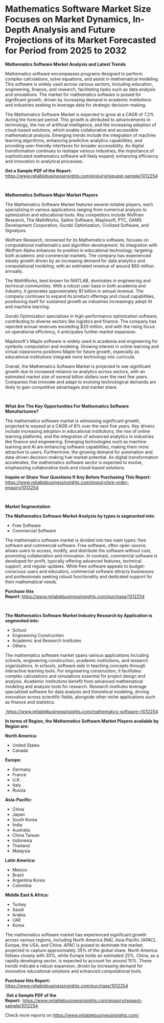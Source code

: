 <p><h1>Mathematics Software Market Size Focuses on Market Dynamics, In-Depth Analysis and Future Projections of its Market Forecasted for Period from 2025 to 2032</h1></p><p><strong>Mathematics Software Market Analysis and Latest Trends</strong></p>
<p><p>Mathematics software encompasses programs designed to perform complex calculations, solve equations, and assist in mathematical modeling. This software is widely used across various sectors, including education, engineering, finance, and research, facilitating tasks such as data analysis and simulations. The market for mathematics software is poised for significant growth, driven by increasing demand in academic institutions and industries seeking to leverage data for strategic decision-making. </p><p>The Mathematics Software Market is expected to grow at a CAGR of 7.2% during the forecast period. This growth is attributed to advancements in technology, the rise of artificial intelligence, and the increasing adoption of cloud-based solutions, which enable collaborative and accessible mathematical analysis. Emerging trends include the integration of machine learning algorithms, enhancing predictive analytics capabilities, and providing user-friendly interfaces for broader accessibility. As digital transformation continues to reshape various industries, the importance of sophisticated mathematics software will likely expand, enhancing efficiency and innovation in analytical processes.</p></p>
<p><strong>Get a Sample PDF of the Report:&nbsp;</strong> <a href="https://www.reliablebusinessinsights.com/enquiry/request-sample/1012254?utm_campaign=1720&utm_medium=2&utm_source=Github&utm_content=ia&utm_term=05032025&utm_id=mathematics-software">https://www.reliablebusinessinsights.com/enquiry/request-sample/1012254</a></p>
<p>&nbsp;</p>
<p><strong>Mathematics Software Major Market Players</strong></p>
<p><p>The Mathematics Software Market features several notable players, each specializing in various applications ranging from numerical analysis to optimization and educational tools. Key competitors include Wolfram Research, The MathWorks, Saltire Software, Maplesoft, PTC, GAMS Development Corporation, Gurobi Optimization, Civilized Software, and Signalysis. </p><p>Wolfram Research, renowned for its Mathematica software, focuses on computational mathematics and algorithm development. Its integration with Wolfram Alpha enhances its position in educational technology, targeting both academic and commercial markets. The company has experienced steady growth driven by an increasing demand for data analytics and computational modeling, with an estimated revenue of around $60 million annually.</p><p>The MathWorks, best known for MATLAB, dominates in engineering and technical communities. With a robust user base in both academia and industry, it generates approximately $1 billion in annual revenue. The company continues to expand its product offerings and cloud capabilities, positioning itself for sustained growth as industries increasingly adopt AI and machine learning.</p><p>Gurobi Optimization specializes in high-performance optimization software, contributing to diverse sectors like logistics and finance. The company has reported annual revenues exceeding $20 million, and with the rising focus on operational efficiency, it anticipates further market expansion.</p><p>Maplesoft's Maple software is widely used in academia and engineering for symbolic computation and modeling. Growing interest in online learning and virtual classrooms positions Maple for future growth, especially as educational institutions integrate more technology into curricula.</p><p>Overall, the Mathematics Software Market is projected to see significant growth due to increased reliance on analytics across sectors, with an estimated market size of several billion dollars over the next few years. Companies that innovate and adapt to evolving technological demands are likely to gain competitive advantages and market share.</p></p>
<p>&nbsp;</p>
<p><strong>What Are The Key Opportunities For Mathematics Software Manufacturers?</strong></p>
<p><p>The mathematics software market is witnessing significant growth, projected to expand at a CAGR of 8% over the next five years. Key drivers include increasing adoption in educational institutions, the rise of online learning platforms, and the integration of advanced analytics in industries like finance and engineering. Emerging technologies such as machine learning and AI are enhancing software capabilities, making them more attractive to users. Furthermore, the growing demand for automation and data-driven decision-making fuel market potential. As digital transformation accelerates, the mathematics software sector is expected to evolve, emphasizing collaborative tools and cloud-based solutions.</p></p>
<p><strong>Inquire or Share Your Questions If Any Before Purchasing This Report:</strong> <a href="https://www.reliablebusinessinsights.com/enquiry/pre-order-enquiry/1012254?utm_campaign=1720&utm_medium=2&utm_source=Github&utm_content=ia&utm_term=05032025&utm_id=mathematics-software">https://www.reliablebusinessinsights.com/enquiry/pre-order-enquiry/1012254</a></p>
<p>&nbsp;</p>
<p><strong>Market Segmentation</strong></p>
<p><strong>The Mathematics Software Market Analysis by types is segmented into:</strong></p>
<p><ul><li>Free Software</li><li>Commercial Software</li></ul></p>
<p><p>The mathematics software market is divided into two main types: free software and commercial software. Free software, often open-source, allows users to access, modify, and distribute the software without cost, promoting collaboration and innovation. In contrast, commercial software is developed for profit, typically offering advanced features, technical support, and regular updates. While free software appeals to budget-conscious users and educators, commercial software attracts businesses and professionals seeking robust functionality and dedicated support for their mathematical needs.</p></p>
<p><strong>Purchase this Report:&nbsp;</strong><a href="https://www.reliablebusinessinsights.com/purchase/1012254?utm_campaign=1720&utm_medium=2&utm_source=Github&utm_content=ia&utm_term=05032025&utm_id=mathematics-software">https://www.reliablebusinessinsights.com/purchase/1012254</a></p>
<p>&nbsp;</p>
<p><strong>The Mathematics Software Market Industry Research by Application is segmented into:</strong></p>
<p><ul><li>School</li><li>Engineering Construction</li><li>Academic and Research Institutes</li><li>Others</li></ul></p>
<p><p>The mathematics software market spans various applications including schools, engineering construction, academic institutions, and research organizations. In schools, software aids in teaching concepts through interactive learning tools. For engineering construction, it facilitates complex calculations and simulations essential for project design and analysis. Academic institutions benefit from advanced mathematical modeling and analysis tools for research. Research institutes leverage specialized software for data analysis and theoretical modeling, driving innovation across scientific fields, alongside other niche applications such as finance and statistics.</p></p>
<p><a href="https://www.reliablebusinessinsights.com/mathematics-software-r1012254?utm_campaign=1720&utm_medium=2&utm_source=Github&utm_content=ia&utm_term=05032025&utm_id=mathematics-software">&nbsp;https://www.reliablebusinessinsights.com/mathematics-software-r1012254</a></p>
<p><strong>In terms of Region, the Mathematics Software Market Players available by Region are:</strong></p>
<p>
    <p> <strong> North America: </strong>
        <ul>
            <li>United States</li>
            <li>Canada</li>
        </ul>
        </p> 
    <p> <strong> Europe: </strong>
        <ul>
            <li>Germany</li>
            <li>France</li>
            <li>U.K.</li>
            <li>Italy</li>
            <li>Russia</li>
        </ul>
        </p> 
    <p> <strong> Asia-Pacific: </strong>
        <ul>
            <li>China</li>
            <li>Japan</li>
            <li>South Korea</li>
            <li>India</li>
            <li>Australia</li>
            <li>China Taiwan</li>
            <li>Indonesia</li>
            <li>Thailand</li>
            <li>Malaysia</li>
        </ul>
        </p> 
    <p> <strong> Latin America: </strong>
        <ul>
            <li>Mexico</li>
            <li>Brazil</li>
            <li>Argentina Korea</li>
            <li>Colombia</li>
        </ul>
        </p> 
    <p> <strong> Middle East & Africa: </strong>
        <ul>
            <li>Turkey</li>
            <li>Saudi</li>
            <li>Arabia</li>
            <li>UAE</li>
            <li>Korea</li>
        </ul>
    </p>
    </p>
<p><p>The mathematics software market has experienced significant growth across various regions, including North America (NA), Asia-Pacific (APAC), Europe, the USA, and China. APAC is poised to dominate the market, projected to capture approximately 35% of the global share. North America follows closely with 30%, while Europe holds an estimated 25%. China, as a rapidly developing sector, is expected to account for around 10%. These trends indicate a robust expansion, driven by increasing demand for innovative educational solutions and enhanced computational tools.</p></p>
<p><strong>Purchase this Report: </strong><a href="https://www.reliablebusinessinsights.com/purchase/1012254?utm_campaign=1720&utm_medium=2&utm_source=Github&utm_content=ia&utm_term=05032025&utm_id=mathematics-software">https://www.reliablebusinessinsights.com/purchase/1012254</a></p>
<p>&nbsp;<strong>Get a Sample PDF of the Report:&nbsp;&nbsp;</strong><a href="https://www.reliablebusinessinsights.com/enquiry/request-sample/1012254?utm_campaign=1720&utm_medium=2&utm_source=Github&utm_content=ia&utm_term=05032025&utm_id=mathematics-software">https://www.reliablebusinessinsights.com/enquiry/request-sample/1012254</a></p>
<p><strong></strong></p>
<p>Check more reports on <a href="https://www.reliablebusinessinsights.com/?utm_campaign=1720&utm_medium=2&utm_source=Github&utm_content=ia&utm_term=05032025&utm_id=mathematics-software">https://www.reliablebusinessinsights.com/</a></p>